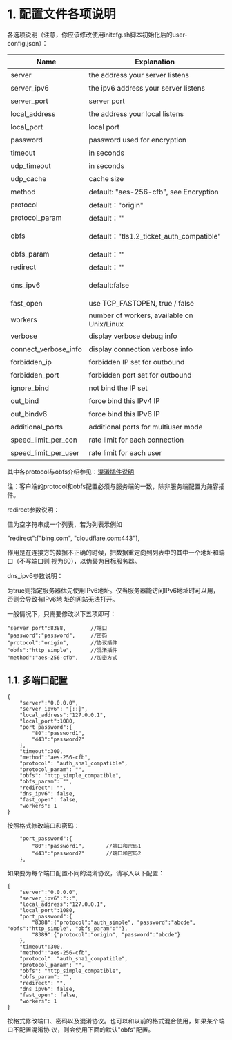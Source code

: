 # 1. 配置文件各项说明

各选项说明（注意，你应该修改使用initcfg.sh脚本初始化后的user-config.json）：

| Name                 | Explanation                                | 中文说明                                      |
| -------------------- | ------------------ | ----- |
| server               | the address your server listens            | 监听地址                                      |
| server_ipv6          | the ipv6 address your server listens       | ipv6地址                                      |
| server_port          | server port                                | 监听端口                                      |
| local_address        | the address your local listens             | 本地地址                                      |
| local_port           | local port                                 | 本地端口                                      |
| password             | password used for encryption               | 密码                                          |
| timeout              | in seconds                                 | 超时时间                                      |
| udp_timeout          | in seconds                                 | UDP链超时时间                                 |
| udp_cache            | cache size                                 | UDP链缓冲区大小                               |
| method               | default: "aes-256-cfb", see Encryption     | 加密方式                                      |
| protocol             | default："origin"                          | 协议插件，默认"origin"                        |
| protocol_param       | default：""                                | 协议插件参数，默认""                          |
| obfs                 | default："tls1.2_ticket_auth_compatible"   | 混淆插件，默认"tls1.2_ticket_auth_compatible" |
| obfs_param           | default：""                                | 混淆插件参数，默认""                          |
| redirect             | default：""                                | 重定向参数，默认""                            |
| dns_ipv6             | default:false                              | 是否优先使用IPv6地址，有IPv6时可开启          |
| fast_open            | use TCP_FASTOPEN, true / false             | 快速打开(仅限linux客户端)                     |
| workers              | number of workers, available on Unix/Linux | 线程（仅限linux客户端）                       |
| verbose              | display verbose debug info                 | 显示调试信息                                  |
| connect_verbose_info | display connection verbose info            | 显示连接信息                                  |
| forbidden_ip         | forbidden IP set for outbound              | 阻止连接到此IP列表                            |
| forbidden_port       | forbidden port set for outbound            | 阻止连接到此端口列表                          |
| ignore_bind          | not bind the IP set                        | 不绑定的IP列表                                |
| out_bind             | force bind this IPv4 IP                    | 强制绑定此IPv4地址                            |
| out_bindv6           | force bind this IPv6 IP                    | 强制绑定此IPv6地址                            |
| additional_ports     | additional ports for multiuser mode        | 多用户模式下配置额外端口                      |
| speed_limit_per_con  | rate limit for each connection             | 单连接限速，单位KB                            |
| speed_limit_per_user | rate limit for each user                   | 单用户限速，单位KB                            |

其中各protocol与obfs介绍参见：[混淆插件说明](https://github.com/shadowsocksr-backup/shadowsocks-rss/wiki/obfs)

注：客户端的protocol和obfs配置必须与服务端的一致，除非服务端配置为兼容插件。

redirect参数说明：

值为空字符串或一个列表，若为列表示例如

"redirect":["bing.com", "cloudflare.com:443"],

作用是在连接方的数据不正确的时候，把数据重定向到列表中的其中一个地址和端口（不写端口则 视为80），以伪装为目标服务器。

dns_ipv6参数说明：

为true则指定服务器优先使用IPv6地址。仅当服务器能访问IPv6地址时可以用，否则会导致有IPv6地 址的网站无法打开。

一般情况下，只需要修改以下五项即可：

```
"server_port":8388,        //端口
"password":"password",     //密码
"protocol":"origin",       //协议插件
"obfs":"http_simple",      //混淆插件
"method":"aes-256-cfb",    //加密方式
```

## 1.1. 多端口配置

```
{
    "server":"0.0.0.0",
    "server_ipv6": "[::]",
    "local_address":"127.0.0.1",
    "local_port":1080,
    "port_password":{
        "80":"password1",
        "443":"password2"
    },
    "timeout":300,
    "method":"aes-256-cfb",
    "protocol": "auth_sha1_compatible",
    "protocol_param": "",
    "obfs": "http_simple_compatible",
    "obfs_param": "",
    "redirect": "",
    "dns_ipv6": false,
    "fast_open": false,
    "workers": 1
}
```

按照格式修改端口和密码：

```
    "port_password":{
        "80":"password1",       //端口和密码1
        "443":"password2"       //端口和密码2
    },
```

如果要为每个端口配置不同的混淆协议，请写入以下配置：

```
{
    "server":"0.0.0.0",
    "server_ipv6":"::",
    "local_address":"127.0.0.1",
    "local_port":1080,
    "port_password":{
        "8388":{"protocol":"auth_simple", "password":"abcde", "obfs":"http_simple", "obfs_param":""},
        "8389":{"protocol":"origin", "password":"abcde"}
    },
    "timeout":300,
    "method":"aes-256-cfb",
    "protocol": "auth_sha1_compatible",
    "protocol_param": "",
    "obfs": "http_simple_compatible",
    "obfs_param": "",
    "redirect": "",
    "dns_ipv6": false,
    "fast_open": false,
    "workers": 1
}
```

按格式修改端口、密码以及混淆协议。也可以和以前的格式混合使用，如果某个端口不配置混淆协 议，则会使用下面的默认"obfs"配置。
